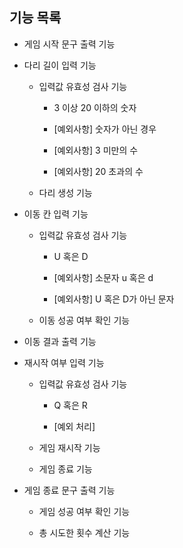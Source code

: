 ## 기능 목록

- 게임 시작 문구 출력 기능

- 다리 길이 입력 기능

  - 입력값 유효성 검사 기능

    - 3 이상 20 이하의 숫자

    - [예외사항] 숫자가 아닌 경우

    - [예외사항] 3 미만의 수

    - [예외사항] 20 초과의 수

  - 다리 생성 기능

- 이동 칸 입력 기능

  - 입력값 유효성 검사 기능

    - U 혹은 D

    - [예외사항] 소문자 u 혹은 d

    - [예외사항] U 혹은 D가 아닌 문자

  - 이동 성공 여부 확인 기능

- 이동 결과 출력 기능

- 재시작 여부 입력 기능

  - 입력값 유효성 검사 기능

    - Q 혹은 R

    - [예외 처리]

  - 게임 재시작 기능

  - 게임 종료 기능

- 게임 종료 문구 출력 기능

  - 게임 성공 여부 확인 기능

  - 총 시도한 횟수 계산 기능
